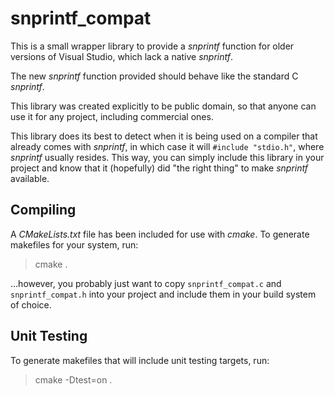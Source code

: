 snprintf_compat
===============

This is a small wrapper library to provide a _snprintf_ function for older
versions of Visual Studio, which lack a native _snprintf_.

The new _snprintf_ function provided should behave like the standard C
_snprintf_.

This library was created explicitly to be public domain, so that anyone can use
it for any project, including commercial ones.

This library does its best to detect when it is being used on a compiler that
already comes with _snprintf_, in which case it will `#include "stdio.h"`, where
_snprintf_ usually resides.  This way, you can simply include this library in
your project and know that it (hopefully) did "the right thing" to make
_snprintf_ available.

## Compiling

A _CMakeLists.txt_ file has been included for use with _cmake_.  To generate
makefiles for your system, run:

> cmake .

...however, you probably just want to copy `snprintf_compat.c` and
`snprintf_compat.h` into your project and include them in your build system of
choice.


## Unit Testing

To generate makefiles that will include unit testing targets, run:

> cmake -Dtest=on .

